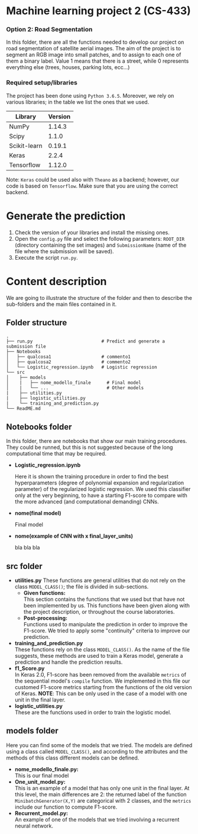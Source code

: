# Machine learning project 2 (CS-433)
### Option 2: Road Segmentation
In this folder, there are all the functions needed to develop our project on road segmentation of satellite aerial images. The aim of the project is to segment an RGB image into small patches, and to assign to each one of them a binary label. Value 1 means that there is a street, while 0 represents everything else (trees, houses, parking lots, ecc...)

### Required setup/libraries
The project has been done using `Python 3.6.5`. Moreover, we rely on various libraries; in the table we list the ones that we used.

| Library       | Version       |
| ------------- |---------------|
| NumPy       | 1.14.3        |
| Scipy       | 1.1.0         |
| Scikit-learn| 0.19.1        |
| Keras       | 2.2.4         |
| Tensorflow  | 1.12.0        |

Note: `Keras` could be used also with `Theano` as a backend; however, our code is based on `Tensorflow`. Make sure that you are using the correct backend.


# Generate the prediction
1. Check the version of your libraries and install the missing ones.
2. Open the `config.py` file and select the following parameters: <code>ROOT_DIR</code> (directory containing the set images) and <code>SubmissionName</code> (name of the file where the submission will be saved).
3. Execute the script `run.py`. 

# Content description
We are going to illustrate the structure of the folder and then to describe the sub-folders and the main files contained in it.

## Folder structure

    .
    ├── run.py                          # Predict and generate a submission file
    ├── Notebooks                       
    │   ├── qualcosa1                   # commento1
    │   ├── qualcosa2                   # commento2
    │   └── Logistic_regression.ipynb   # Logistic regression
    └── src
    │    ├── models                       
    │    |   ├── nome_modello_finale      # Final model
    │    |   └── ...                      # Other models
    |    ├── utilities.py                 
    |    ├── logistic_utilities.py
    |    └── training_and_prediction.py
    └── ReadME.md

## Notebooks folder
In this folder, there are notebooks that show our main training procedures. They could be runned, but this is not suggested because of the long computational time that may be required.

<ul>
<li><b>Logistic_regression.ipynb</b></li>

Here it is shown the training procedure in order to find the best hyperparameters (degree of polynomial expansion and regularization parameter) of the regularized logistic regression. We used this classifier only at the very beginning, to have a starting F1-score to compare with the more advanced (and computational demanding) CNNs. 

<li><b>nome(final model)</b></li>

Final model

<li><b>nome(example of CNN with x final_layer_units)</b></li>

bla bla bla

</ul>

## src folder

<ul>
<li><b>utilities.py</b>
    These functions are general utilities that do not rely on the class <code>MODEL_CLASS()</code>; the file is divided in sub-sections.
    <ul>
        <li><b>Given functions:</b></li> This section contains the functions that we used but that have not been implemented by us. This functions have been given along with the project description, or throughout the course laboratories.
        <li><b>Post-processing:</b></li> Functions used to manipulate the prediction in order to improve the F1-score. We tried to apply some "continuity" criteria to improve our prediction.
    </ul>
    </li>
<li><b>training_and_prediction.py</b></li>
    These functions rely on the class <code>MODEL_CLASS()</code>. As the name of the file suggests, these methods are used to train a Keras model, generate a prediction and handle the prediction results.
<li><b>f1_Score.py</b></li>
    In Keras 2.0, F1-score has been removed from the available <code>metrics</code> of the sequential model's <code>compile</code> function. We implemented in this file our customed F1-score metrics starting from the functions of the old version of Keras. 
    <b>NOTE</b>: This can be only used in the case of a model with one unit in the final layer.
<li><b>logistic_utilities.py</b></li>
    These are the functions used in order to train the logistic model.
</ul>

## models folder
Here you can find some of the models that we tried. The models are defined using a class called <code>MODEL_CLASS()</code>, and according to the attributes and the methods of this class different models can be defined.
<ul>
    <li><b>nome_modello_finale.py:</b></li> 
    This is our final model
    <li><b>One_unit_model.py:</b></li> 
    This is an example of a model that has only one unit in the final layer. At this level, the main differences are 2: the returned label of the function <code>MinibatchGenerator(X,Y)</code> are categorical with 2 classes, and the <code>metrics</code> include our function to compute F1-score.
    <li><b>Recurrent_model.py:</b></li> 
    An example of one of the models that we tried involving a recurrent neural network.
</ul>
 
